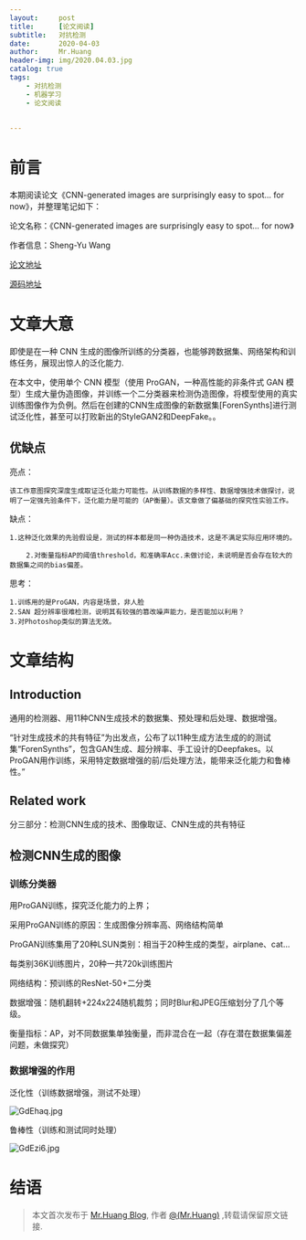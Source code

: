 ```yaml
---
layout:     post
title:      [论文阅读]
subtitle:   对抗检测
date:       2020-04-03
author:     Mr.Huang
header-img: img/2020.04.03.jpg
catalog: true
tags:
    - 对抗检测
    - 机器学习
    - 论文阅读
    
    
---
```


# 前言

本期阅读论文《CNN-generated images are surprisingly easy to spot... for now》，并整理笔记如下：

论文名称：《CNN-generated images are surprisingly easy to spot... for now》

作者信息：Sheng-Yu Wang

[论文地址](https://arxiv.org/abs/1912.11035)

[源码地址](https://peterwang512.github.io/CNNDetection/)

# 文章大意

即使是在一种 CNN 生成的图像所训练的分类器，也能够跨数据集、网络架构和训练任务，展现出惊人的泛化能力.


在本文中，使用单个 CNN 模型（使用 ProGAN，一种高性能的非条件式 GAN 模型）生成大量伪造图像，并训练一个二分类器来检测伪造图像，将模型使用的真实训练图像作为负例。然后在创建的CNN生成图像的新数据集[ForenSynths]进行测试泛化性，甚至可以打败新出的StyleGAN2和DeepFake。。

	
## 优缺点

亮点：
	
	该工作意图探究深度生成取证泛化能力可能性。从训练数据的多样性、数据增强技术做探讨，说明了一定强先验条件下，泛化能力是可能的（AP衡量）。该文章做了偏基础的探究性实验工作。

缺点：

	1.这种泛化效果的先验假设是，测试的样本都是同一种伪造技术，这是不满足实际应用环境的。

        2.对衡量指标AP的阈值threshold，和准确率Acc.未做讨论，未说明是否会存在较大的数据集之间的bias偏差。
	
思考：

	1.训练用的是ProGAN，内容是场景，非人脸
	2.SAN 超分辨率很难检测，说明其有较强的篡改噪声能力，是否能加以利用？
	3.对Photoshop类似的算法无效。

# 文章结构

## Introduction

通用的检测器、用11种CNN生成技术的数据集、预处理和后处理、数据增强。

“针对生成技术的共有特征”为出发点，公布了以11种生成方法生成的的测试集“ForenSynths”，包含GAN生成、超分辨率、手工设计的Deepfakes。以ProGAN用作训练，采用特定数据增强的前/后处理方法，能带来泛化能力和鲁棒性。”

## Related work

分三部分：检测CNN生成的技术、图像取证、CNN生成的共有特征

## 检测CNN生成的图像

### 训练分类器

用ProGAN训练，探究泛化能力的上界；

采用ProGAN训练的原因：生成图像分辨率高、网络结构简单

ProGAN训练集用了20种LSUN类别：相当于20种生成的类型，airplane、cat...

每类别36K训练图片，20种一共720k训练图片

网络结构：预训练的ResNet-50+二分类

数据增强：随机翻转+224x224随机裁剪；同时Blur和JPEG压缩划分了几个等级。

衡量指标：AP，对不同数据集单独衡量，而非混合在一起（存在潜在数据集偏差问题，未做探究）

### 数据增强的作用

泛化性（训练数据增强，测试不处理）

![GdEhaq.jpg](https://s1.ax1x.com/2020/04/03/GdEhaq.jpg)

鲁棒性（训练和测试同时处理）

![GdEzi6.jpg](https://s1.ax1x.com/2020/04/03/GdEzi6.jpg)


# 结语

 > 本文首次发布于 [Mr.Huang Blog](http://www.huangsz.xyz), 作者 [@(Mr.Huang)](http://github.com/EmotionalXX) ,转载请保留原文链接.








